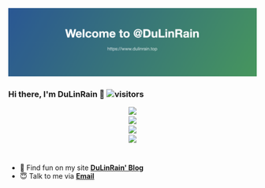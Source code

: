 
<a href="https://dulinrain.github.io">
  <img src="https://github.com/DuLinRain/pictures/blob/master/profile.png?raw=true"/> 
</a>


### Hi there, I'm DuLinRain 👋 ![visitors](https://visitor-badge.glitch.me/badge?page_id=vitasha10)

<p align="center">
<a href="https://github.com/dulinrain">
  
  <img height="180em" src="https://github-readme-stats-eight-theta.vercel.app/api/top-langs/?username=dulinrain&hide_border=true&cache_seconds=1800&layout=compact&langs_count=8&theme=tokyonight"/> 
  <br/>
  <img height="180em" src="https://github-readme-streak-stats.herokuapp.com/?user=dulinrain&theme=buefy-dark&hide_border=true&background=1a1b27"/>
  <br/>
  <img height="180em" src="https://github-readme-stats.vercel.app/api?username=dulinrain&title_color=fff&text_color=fff&icon_color=ccc&bg_color=000&hide_title=true&show_icons=true"/>
  <br/>
  <img src="https://github-profile-trophy.vercel.app/?username=dulinrain&margin-w=10&no-frame=true&row=1&theme=darkhub"/>
  </a>
</p>

# 

- 🍭 Find fun on my site [**DuLinRain' Blog**](https://www.dulinrain.top)
- 😇 Talk to me via [**Email**](mailto:dulinrain@126.com)
